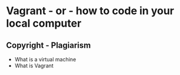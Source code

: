 # Vagrant - or - how to code in your local computer
## Copyright - Plagiarism
* What is a virtual machine
* What is Vagrant
